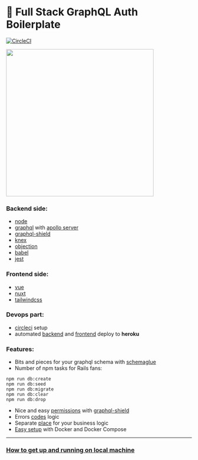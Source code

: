 # 🚀 Full Stack GraphQL Auth Boilerplate

[![CircleCI](https://circleci.com/gh/pearce89/graphql-auth.svg?style=shield)](https://circleci.com/gh/pearce89/graphql-auth)

<img src="https://raw.githubusercontent.com/pearce89/graphql-auth/master/screenshot.png" width="400">

### Backend side:

- [node](https://nodejs.org/en/)
- [graphql](https://graphql.org/) with [apollo server](https://www.apollographql.com/docs/apollo-server/)
- [graphql-shield](https://github.com/maticzav/graphql-shield)
- [knex](https://knexjs.org/)
- [objection](https://vincit.github.io/objection.js/)
- [babel](https://babeljs.io/)
- [jest](https://jestjs.io/)

### Frontend side:

- [vue](https://vuejs.org)
- [nuxt](https://nuxtjs.org)
- [tailwindcss](https://tailwindcss.com)

### Devops part:

- [circleci](https://circleci.com/gh/pearce89/workflows/graphql-auth) setup
- automated [backend](https://graphql-auth-backend.herokuapp.com/) and [frontend](https://graphql-auth.herokuapp.com/) deploy to **heroku**

### Features:

- Bits and pieces for your graphql schema with [schemaglue](https://github.com/nicolasdao/schemaglue)
- Number of npm tasks for Rails fans:

```
npm run db:create
npm run db:seed
npm run db:migrate
npm run db:clear
npm run db:drop
```

- Nice and easy [permissions](https://github.com/pearce89/graphql-auth/blob/master/server/src/app/graphql/story/permissions.js) with [graphql-shield](https://github.com/maticzav/graphql-shield)
- Errors [codes](https://github.com/pearce89/graphql-auth/tree/master/server/src/app/errors) logic
- Separate [place](https://github.com/pearce89/graphql-auth/tree/master/server/src/app/services) for your business logic
- [Easy setup](https://github.com/pearce89/graphql-auth/blob/master/docker-compose.yml) with Docker and Docker Compose

---

### [How to get up and running on local machine](https://github.com/pearce89/graphql-auth/wiki/How-to-get-up-and-running)

